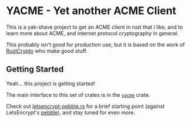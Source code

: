 # YACME - Yet another ACME Client

This is a yak-shave project to get an ACME client in rust that I like, and to learn more about ACME, and internet protocol cryptography in general.

This probably isn't good for production use, but it is based on the work of [RustCrypto](https://github.com/RustCrypto) who make good stuff.

## Getting Started

Yeah... this project is getting started!

The main interface to this set of crates is in the [`yacme`](./yacme/) crate.

Check out [letsencrypt-pebble.rs](./yacme-service/examples/letsencrypt-pebble.rs) for a brief starting point (against LetsEncrypt's [pebble](https://github.com/letsencrypt/pebble)), and stay tuned for even more.

